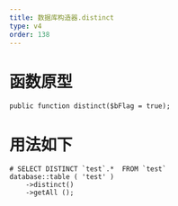 ```yaml
---
title: 数据库构造器.distinct
type: v4
order: 138
---
```


# 函数原型
~~~
public function distinct($bFlag = true);
~~~

# 用法如下
~~~
# SELECT DISTINCT `test`.*  FROM `test`
database::table ( 'test' )
    ->distinct()
    ->getAll ();
~~~